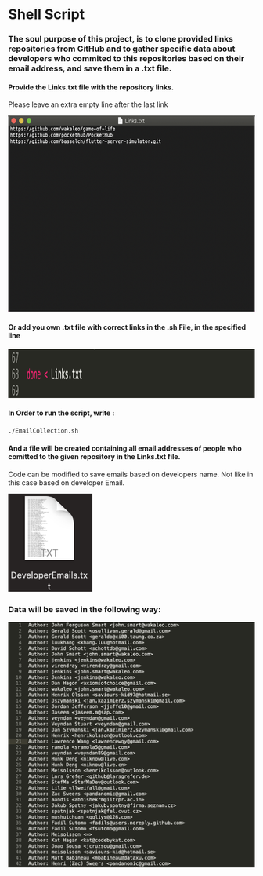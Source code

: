 # Shell Script

### The soul purpose of this project, is to clone provided links repositories from GitHub and to gather specific data about developers who commited to this repositories based on their email address, and save them in a .txt file.

#### Provide the Links.txt file with the repository links.
Please leave an extra empty line after the last link

<img src="ScreenShoots/links.png" height="400em" width="600"/>

#### Or add you own .txt file with correct links in the .sh File, in the specified line

<img src="ScreenShoots/fileLink.png" height="100em" width="1000em"/>

#### In Order to run the script, write : 

```bash
./EmailCollection.sh
```


#### And a file will be created containing all email addresses of people who comitted to the given repository in the Links.txt file.
Code can be modified to save emails based on developers name. Not like in this case based on developer Email.

<img src="ScreenShoots/devfile.png" height="200em" widht="200em"/>

### Data will be saved in the following way:

<img src="ScreenShoots/devtxtlink.png" height="500em" widht="1000em"/>
